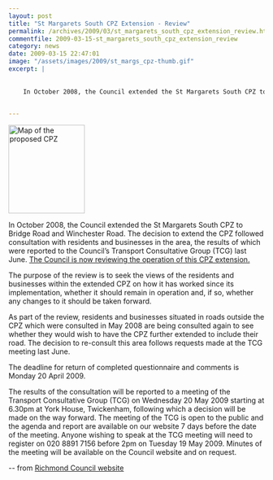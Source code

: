 ```yaml
---
layout: post
title: "St Margarets South CPZ Extension - Review"
permalink: /archives/2009/03/st_margarets_south_cpz_extension_review.html
commentfile: 2009-03-15-st_margarets_south_cpz_extension_review
category: news
date: 2009-03-15 22:47:01
image: "/assets/images/2009/st_margs_cpz-thumb.gif"
excerpt: |
    
    
    In October 2008, the Council extended the St Margarets South CPZ to Bridge Road and Winchester Road. The decision to extend the CPZ followed consultation with residents and businesses in the area, the results of which were reported to the Council’s Transport Consultative Group (TCG) last June. <a href="http://www.richmond.gov.uk/home/transport_and_streets/motor_vehicles_roads_and_parking/parking/controlled_parking_zones/controlled_parking_zone_consultations/st_margarets_cpz_review.htm">The Council is now reviewing the operation of this CPZ extension.</a>
    

---
```


<a href="/assets/images/2009/st_margs_cpz.gif"><img src="/assets/images/2009/st_margs_cpz-thumb.gif" width="150" height="174" alt="Map of the proposed CPZ" class="right" /></a>

In October 2008, the Council extended the St Margarets South CPZ to Bridge Road and Winchester Road. The decision to extend the CPZ followed consultation with residents and businesses in the area, the results of which were reported to the Council’s Transport Consultative Group (TCG) last June. [The Council is now reviewing the operation of this CPZ extension.](http://www.richmond.gov.uk/home/transport_and_streets/motor_vehicles_roads_and_parking/parking/controlled_parking_zones/controlled_parking_zone_consultations/st_margarets_cpz_review.htm)

The purpose of the review is to seek the views of the residents and businesses within the extended CPZ on how it has worked since its implementation, whether it should remain in operation and, if so, whether any changes to it should be taken forward.

As part of the review, residents and businesses situated in roads outside the CPZ which were consulted in May 2008 are being consulted again to see whether they would wish to have the CPZ further extended to include their road. The decision to re-consult this area follows requests made at the TCG meeting last June.

The deadline for return of completed questionnaire and comments is Monday 20 April 2009.

The results of the consultation will be reported to a meeting of the Transport Consultative Group (TCG) on Wednesday 20 May 2009 starting at 6.30pm at York House, Twickenham, following which a decision will be made on the way forward. The meeting of the TCG is open to the public and the agenda and report are available on our website 7 days before the date of the meeting. Anyone wishing to speak at the TCG meeting will need to register on 020 8891 7156 before 2pm on Tuesday 19 May 2009. Minutes of the meeting will be available on the Council website and on request.

-- from [Richmond Council website](http://www.richmond.gov.uk/home/transport_and_streets/motor_vehicles_roads_and_parking/parking/controlled_parking_zones/controlled_parking_zone_consultations/st_margarets_cpz_review.htm)
